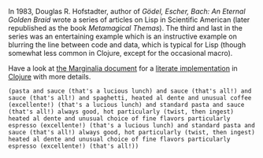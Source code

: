 
In 1983, Douglas R. Hofstadter, author of *Gödel, Escher, Bach: An
Eternal Golden Braid* wrote a series of articles on Lisp in
Scientific American (later republished as the book *Metamagical Themas*).
The third and last in the series was an entertaining example
which is an instructive example on blurring the line between code and
data, which is typical for Lisp (though somewhat less common in
Clojure, except for the occasional macro).

Have a look at [the Marginalia document](https://rawgit.com/eigenhombre/oodles/master/docs/uberdoc.html) for a [literate implementation](https://en.wikipedia.org/wiki/Literate_programming) in [Clojure](https://clojure.org/) with more details.

    (pasta and sauce (that's a lucious lunch) and sauce (that's all!) and
    sauce (that's all!) and spaghetti, heated al dente and unusual coffee
    (excellente!) (that's a lucious lunch) and standard pasta and sauce
    (that's all!) always good, hot particularly (twist, then ingest)
    heated al dente and unusual choice of fine flavors particularly
    espresso (excellente!) (that's a lucious lunch) and standard pasta and
    sauce (that's all!) always good, hot particularly (twist, then ingest)
    heated al dente and unusual choice of fine flavors particularly
    espresso (excellente!) (that's all!))

